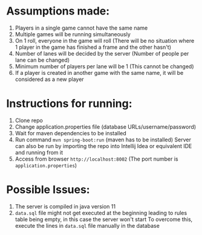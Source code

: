 <h1>Assumptions made:</h1>

1. Players in a single game cannot have the same name
2. Multiple games will be running simultaneously
3. On 1 roll, everyone in the game will roll (There will be no situation where 1 player in the game has finished a frame and the other hasn't)
4. Number of lanes will be decided by the server (Number of people per lane can be changed)
5. Minimum number of players per lane will be 1 (This cannot be changed)
6. If a player is created in another game with the same name, it will be considered as a new player

<h1>Instructions for running:</h1>

1. Clone repo
2. Change application.properties file (database URLs/username/password)
3. Wait for maven dependencies to be installed
4. Run command `mvn spring-boot:run` (maven has to be installed)
   Server can also be run by importing the repo into Intellij Idea or equivalent IDE and running from it
5. Access from browser `http://localhost:8002` (The port number is `application.properties`)

<h1>Possible Issues:</h1>

1. The server is compiled in java version 11
2. `data.sql` file might not get executed at the beginning leading to rules table being empty, in this case the server won't start
    To overcome this, execute the lines in `data.sql` file manually in the database
